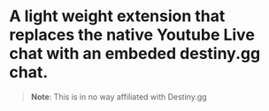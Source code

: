 # A light weight extension that replaces the native Youtube Live chat with an embeded destiny.gg chat.
> 
> **Note**: This is in no way affiliated with Destiny.gg 
